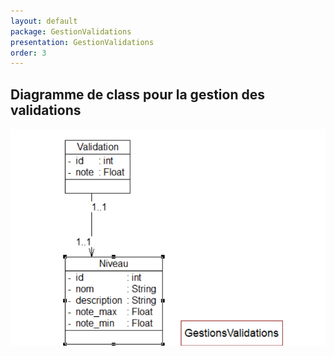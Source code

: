 ```yaml
---
layout: default
package: GestionValidations
presentation: GestionValidations
order: 3
---
```


## Diagramme de class pour la gestion des validations

![Diagramme de class pour la gestion des validations](/conception/GestionValidations/images/Gestionvalidations.png)